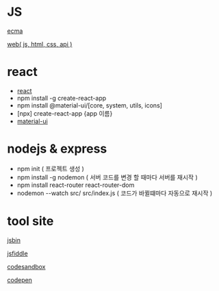# JS

<a href="https://ecma-international.org/" target="_blank">ecma</a>

<a href="https://developer.mozilla.org/ko/" target="_blank">web( js, html, css, api )</a>

# react
- <a href="https://ko.reactjs.org//" target="_blank">react</a>
- npm install -g create-react-app
- npm install @material-ui/[core, system, utils, icons]
- [npx] create-react-app {app 이름}
- <a href="https://mui.com//" target="_blank">material-ui</a>

# nodejs & express
- npm init ( 프로젝트 생성 )
- npm install -g nodemon ( 서버 코드를 변경 할 때마다 서버를 재시작 )
- npm install react-router react-router-dom
- nodemon --watch src/ src/index.js ( 코드가 바뀔떄마다 자동으로 재시작 )

# tool site

<a href="http://jsbin.com" target="_blank">jsbin</a>

<a href="http://jsfiddle.net" target="_blank">jsfiddle</a>

<a href="http://codesandbox.io" target="_blank">codesandbox</a>

<a href="https://codepen.io/" target="_blank">codepen</a>
